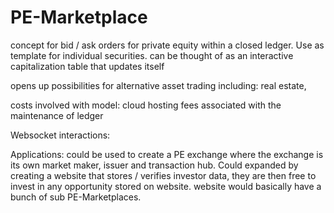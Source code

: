 # PE-Marketplace
concept for bid / ask orders for private equity within a closed ledger. Use as template for individual securities.
can be thought of as an interactive capitalization table that updates itself

opens up possibilities for alternative asset trading including: real estate, 

costs involved with model:
cloud hosting fees associated with the maintenance of ledger

Websocket interactions:

Applications: could be used to create a PE exchange where the exchange is its own market maker, issuer and transaction hub. Could expanded by creating a website that stores / verifies investor data, they are then free to invest in any opportunity stored on website. website would basically have a bunch of sub PE-Marketplaces.
